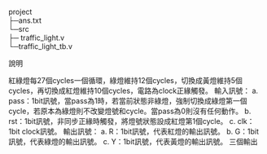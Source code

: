 project  
├─ans.txt   
└─src   
    ├─ traffic_light.v  
    └─traffic_light_tb.v  

說明

紅綠燈每27個cycles一個循環，綠燈維持12個cycles，切換成黃燈維持5個cycles，再切換成紅燈維持10個cycles，電路為clock正緣觸發。
輸入訊號： a. pass：1bit訊號，當pass為1時，若當前狀態非綠燈，強制切換成綠燈第一個cycle，若原本為綠燈則不改變燈號和cycle。當pass為0則沒有任何動作。 b. rst：1bit訊號，非同步正緣時觸發，將燈號狀態設成紅燈第1個cycle。 c. clk：1bit clock訊號。
輸出訊號： a. R：1bit訊號，代表紅燈的輸出訊號。 b. G：1bit訊號，代表綠燈的輸出訊號。 c. Y：1bit訊號，代表黃燈的輸出訊號。 三個輸出
